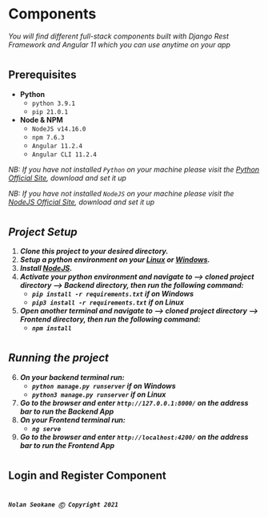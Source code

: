 # **Components**

*You will find different full-stack components built with Django Rest Framework and Angular 11 which you can use anytime on your app*

#

## **Prerequisites**

- **Python**
	- `python 3.9.1`
	- `pip 21.0.1`
- **Node & NPM**
	- `NodeJS v14.16.0`
	- `npm 7.6.3`
	- `Angular 11.2.4`
	- `Angular CLI 11.2.4`

*NB: If you have not installed `Python` on your machine please visit the [Python Official Site](https://www.python.org/downloads/), download and set it up*

*NB: If you have not installed `NodeJS` on your machine please visit the [NodeJS Official Site](https://nodejs.org/en/), download and set it up*

#

## ***Project Setup***

1. **_Clone this project to your desired directory._**
2. **_Setup a python environment on your [Linux](https://mothergeo-py.readthedocs.io/en/latest/development/how-to/venv.html) or [Windows](https://mothergeo-py.readthedocs.io/en/latest/development/how-to/venv-win.html)._**
3. **_Install [NodeJS](https://nodejs.org/en/)._**
4. **_Activate your python environment and navigate to --> cloned project directory --> Backend directory, then run the following command:_**
	- **_`pip install -r requirements.txt` if on Windows_**
	- **_`pip3 install -r requirements.txt` if on Linux_**
5. **_Open another terminal and navigate to --> cloned project directory --> Frontend directory, then run the following command:_**
	- **_`npm install`_**

#

## ***Running the project***
6. ***On your backend terminal run:***
   - **_`python manage.py runserver` if on Windows_**
   - **_`python3 manage.py runserver` if on Linux_**
7. ***Go to the browser and enter `http://127.0.0.1:8000/` on the address bar to run the Backend App***
8. ***On your Frontend terminal run:***
   - **_`ng serve`_**
9. ***Go to the browser and enter `http://localhost:4200/` on the address bar to run the Frontend App***

#

## **Login and Register Component**

#

***`Nolan Seokane Ⓒ Copyright 2021`***